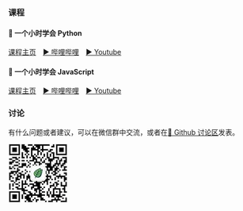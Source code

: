 ### 课程

#### 📗 一个小时学会 Python

[课程主页](https://x.zhixing.co/courses/learn-python-in-1-hour/)&emsp;[▶️ 哔哩哔哩](https://space.bilibili.com/3493258929899613/channel/seriesdetail?sid=3298788&ctype=0)&emsp;[▶️ Youtube](https://www.youtube.com/playlist?list=PLU7jXxAKmKkHn5HGPTiTER0mW9nek_kPd)

#### 📗 一个小时学会 JavaScript

[课程主页](https://x.zhixing.co/courses/learn-javascript-in-1-hour/)&emsp;[▶️ 哔哩哔哩](https://space.bilibili.com/3493258929899613/channel/seriesdetail?sid=3319015&ctype=0)&emsp;[▶️ Youtube](https://www.youtube.com/playlist?list=PLU7jXxAKmKkHiRyzXLz7GCnzFTkr_lyE1)

### 讨论

有什么问题或者建议，可以在微信群中交流，或者在[🙋 Github 讨论区](https://github.com/zhixingxiaoke/zhixingxiaoke.github.io/discussions)发表。

![知行小课微信二维码](/profile/xiaoke-qrcode.jpg)
